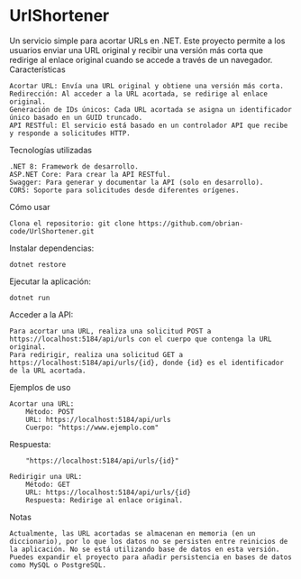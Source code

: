 # UrlShortener

Un servicio simple para acortar URLs en .NET. Este proyecto permite a los usuarios enviar una URL original y recibir una versión más corta que redirige al enlace original cuando se accede a través de un navegador.
Características

    Acortar URL: Envía una URL original y obtiene una versión más corta.
    Redirección: Al acceder a la URL acortada, se redirige al enlace original.
    Generación de IDs únicos: Cada URL acortada se asigna un identificador único basado en un GUID truncado.
    API RESTful: El servicio está basado en un controlador API que recibe y responde a solicitudes HTTP.

Tecnologías utilizadas

    .NET 8: Framework de desarrollo.
    ASP.NET Core: Para crear la API RESTful.
    Swagger: Para generar y documentar la API (solo en desarrollo).
    CORS: Soporte para solicitudes desde diferentes orígenes.

Cómo usar

    Clona el repositorio: git clone https://github.com/obrian-code/UrlShortener.git

Instalar dependencias:

    dotnet restore

Ejecutar la aplicación:

    dotnet run

Acceder a la API:

    Para acortar una URL, realiza una solicitud POST a https://localhost:5184/api/urls con el cuerpo que contenga la URL original.
    Para redirigir, realiza una solicitud GET a https://localhost:5184/api/urls/{id}, donde {id} es el identificador de la URL acortada.

Ejemplos de uso

    Acortar una URL:
        Método: POST
        URL: https://localhost:5184/api/urls
        Cuerpo: "https://www.ejemplo.com"

Respuesta:

        "https://localhost:5184/api/urls/{id}"

    Redirigir una URL:
        Método: GET
        URL: https://localhost:5184/api/urls/{id}
        Respuesta: Redirige al enlace original.

Notas

    Actualmente, las URL acortadas se almacenan en memoria (en un diccionario), por lo que los datos no se persisten entre reinicios de la aplicación. No se está utilizando base de datos en esta versión.
    Puedes expandir el proyecto para añadir persistencia en bases de datos como MySQL o PostgreSQL.
